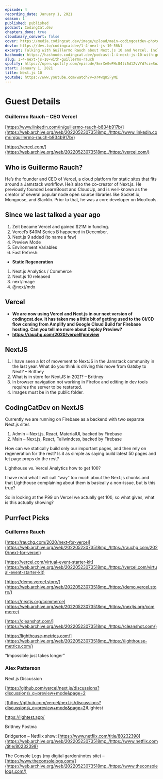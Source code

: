 ```yaml
---
episode: 4
recording_date: January 1, 2021
season: 1
published: published
podcast: CodingCat.dev
chapters_done: true
cloudinary_convert: false
cover: https://media.codingcat.dev/image/upload/main-codingcatdev-photo/fosawiikzx30ajcilo2a.png
devto: https://dev.to/codingcatdev/1-4-next-js-10-56k1
excerpt: Talking with Guillermo Rauch about Next.js 10 and Vercel. Including plans for 2021.
hashnode: https://hashnode.codingcat.dev/podcast-1-4-next-js-10-with-guillermo-rauch
slug: 1-4-next-js-10-with-guillermo-rauch
spotify: https://open.spotify.com/episode/5mrXe0wPHc84li5d1ZvVYd?si=SnzQ51ErR8ysFEuCuYJvsg
start: January 1, 2021
title: Next.js 10
youtube: https://www.youtube.com/watch?v=Xr4wqU5FyMI
---
```


# Guest Details

### Guillermo Rauch – CEO Vercel

[https://www.linkedin.com/in/guillermo-rauch-b834b917b/](https://web.archive.org/web/20220523073518mp_/https://www.linkedin.com/in/guillermo-rauch-b834b917b/)

[https://vercel.com/](https://web.archive.org/web/20220523073518mp_/https://vercel.com/)

## Who is Guillermo Rauch?

He’s the founder and CEO of Vercel, a cloud platform for static sites that fits around a Jamstack workflow. He’s also the co-creator of Next.js. He previously founded LearnBoost and CloudUp, and is well-known as the creator of several popular node open source libraries like Socket.io, Mongoose, and SlackIn. Prior to that, he was a core developer on MooTools.

## Since we last talked a year ago

1.  Zeit became Vercel and gained $21M in funding.
2.  Vercel’s $40M Series B happened in December.
3.  Next.js 9 added (to name a few)
4.  Preview Mode
5.  Environment Variables
6.  Fast Refresh

- **Static Regeneration**

1.  Next.js Analytics / Commerce
2.  Next.js 10 released
3.  next/image
4.  @next/mdx

## Vercel

- **We are now using Vercel and Next.js in our next version of codingcat.dev. It has taken me a little bit of getting used to the CI/CD flow coming from Amplify and Google Cloud Build for Firebase hosting. Can you tell me more about Deploy Preview?**
- **https://rauchg.com/2020/vercel#preview**

## NextJS

1.  I have seen a lot of movement to NextJS in the Jamstack community in the last year. What do you think is driving this move from Gatsby to Next? – Brittney
2.  What is in store for NextJS in 2021? – Brittney
3.  In browser navigation not working in Firefox and editing in dev tools requires the server to be restarted.
4.  Images must be in the public folder.

## CodingCatDev on NextJS

Currently we are running on Firebase as a backend with two separate Next.js sites

1.  Admin – Next.js, React, MaterialUI, backed by Firebase
2.  Main – Next.js, React, Tailwindcss, backed by Firebase

How can we statically build only our important pages, and then rely on regeneration for the rest? Is it as simple as saying build latest 50 pages and let page props do the rest?

Lighthouse vs. Vercel Analytics how to get 100?

I have read what I will call “way” too much about the Next.js chunks and that Lighthouse complaining about them is basically a non-issue, but is this true?

So in looking at the P99 on Vercel we actually get 100, so what gives, what is this actually showing?

## Purrfect Picks

### Guillermo Rauch

[https://rauchg.com/2020/next-for-vercel](https://web.archive.org/web/20220523073518mp_/https://rauchg.com/2020/next-for-vercel)

[https://vercel.com/virtual-event-starter-kit](https://web.archive.org/web/20220523073518mp_/https://vercel.com/virtual-event-starter-kit)

[https://demo.vercel.store/](https://web.archive.org/web/20220523073518mp_/https://demo.vercel.store/)

[https://nextjs.org/commerce](https://web.archive.org/web/20220523073518mp_/https://nextjs.org/commerce)

[https://cleanshot.com/](https://web.archive.org/web/20220523073518mp_/https://cleanshot.com/)

[https://lighthouse-metrics.com/](https://web.archive.org/web/20220523073518mp_/https://lighthouse-metrics.com/)

“Impossible just takes longer”

### Alex Patterson

Next.js Discussion

\[https://github.com/vercel/next.js/discussions?discussions\_q=preview+mode&page=2

\](https://github.com/vercel/next.js/discussions?discussions\_q=preview+mode&page=2)Lightest

https://lightest.app/

Brittney Postma

Bridgerton – Netflix show: [https://www.netflix.com/title/80232398](https://web.archive.org/web/20220523073518mp_/https://www.netflix.com/title/80232398)

The Console Logs (my digital garden/notes site) – [https://www.theconsolelogs.com/](https://web.archive.org/web/20220523073518mp_/https://www.theconsolelogs.com/)
